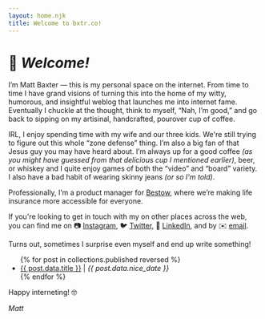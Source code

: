 ```yaml
---
layout: home.njk
title: Welcome to bxtr.co!
---
```

# 👋 _Welcome!_

I’m Matt Baxter — this is my personal space on the internet. From time to time I have grand visions of turning this into the home of my witty, humorous, and insightful weblog that launches me into internet fame. Eventually I chuckle at the thought, think to myself, “Nah, I’m good,” and go back to sipping on my artisinal, handcrafted, pourover cup of coffee.

IRL, I enjoy spending time with my wife and our three kids. We're still trying to figure out this whole “zone defense” thing. I’m also a big fan of that Jesus guy you may have heard about. I’m always up for a good coffee _(as you might have guessed from that delicious cup I mentioned earlier)_, beer, or whiskey and I quite enjoy games of both the “video” and “board” variety. I also have a bad habit of wearing skinny jeans _(or so I'm told)_.

Professionally, I’m a product manager for [Bestow](https://bestow.com/ "Bestow"), where we’re making life insurance more accessible for everyone.

If you're looking to get in touch with my on other places across the web, you can find me on <span style="white-space: nowrap;">📷 [Instagram](https://www.instagram.com/mbxtr "@mbxtr on Instagram"), <span style="white-space: nowrap;">🐦 [Twitter](https://www.twitter.com/mbxtr "@mbxtr on Twitter"), <span style="white-space: nowrap;">💼 [LinkedIn](http://www.linkedin.com/in/mbxtr/en)</span>, and by <span style="white-space: nowrap;">✉️ [email](mailto:matt.baxter@gmail.com)</span>.

Turns out, sometimes I surprise even myself and end up write something!

<ul>
{% for post in collections.published reversed %}
  <li><a href="{{ post.url }}">{{ post.data.title }}</a> | <em>{{ post.data.nice_date }}</em></li>
{% endfor %}
</ul>

Happy interneting! 🤓

_Matt_